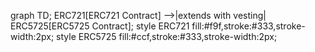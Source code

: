 graph TD;
    ERC721[ERC721 Contract] -->|extends with vesting| ERC5725[ERC5725 Contract];
    style ERC721 fill:#f9f,stroke:#333,stroke-width:2px;
    style ERC5725 fill:#ccf,stroke:#333,stroke-width:2px;
